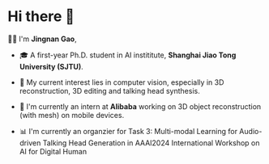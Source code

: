 # Hi there 👋

👨‍🎓 I'm **Jingnan Gao**, 

- 🎓 A first-year Ph.D. student in AI instititute, **Shanghai Jiao Tong University (SJTU)**.

- 🥰 My current interest lies in computer vision, especially in 3D reconstruction, 3D editing and talking head synthesis.
- 🤗 I'm currently an intern at **Alibaba** working on 3D object reconstruction (with mesh) on mobile devices.
- 📊 I'm currently an organzier for Task 3: Multi-modal Learning for Audio-driven Talking Head Generation in AAAI2024 International Workshop on AI for Digital Human

<!-- 
🕑 Some stats of my Github

![GitHub stats](https://github-readme-stats.vercel.app/api?username=G-1nOnly&show_icons=true&hide=prs&theme=tokyonight) -->
